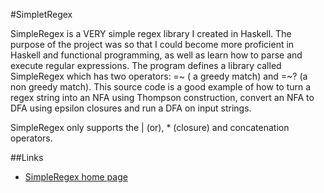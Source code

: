 #SimpletRegex

SimpleRegex is a VERY simple regex library  I created in Haskell.  The purpose of the project was so that I could become more proficient in Haskell and functional programming, as well as learn how to parse and execute regular expressions.  The program defines a library called SimpleRegex which has two operators: =~ ( a greedy match) and =~? (a non greedy match).  This source code is a good example of how to turn a regex string into an NFA using Thompson construction, convert an NFA to DFA using epsilon closures and run a DFA on input strings.

SimpleRegex only supports the | (or), * (closure) and concatenation operators.

##Links
* [SimpleRegex home page](http://matthewmanela.com/projects/simpleregex-in-haskell/)
